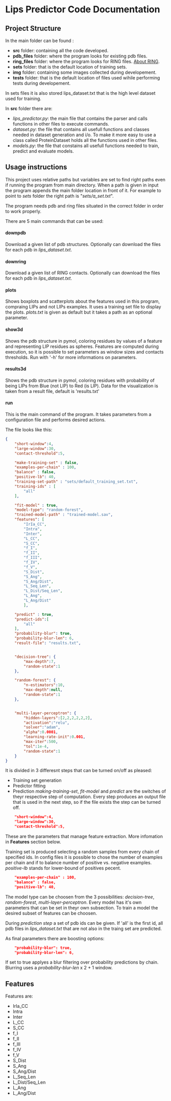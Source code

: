 # Lips Predictor Code Documentation
## Project Structure
In the main folder can be found :
- **src**         folder: containing all the code developed.
- **pdb_files**   folder: where the program looks for existing pdb files.
- **ring_files**  folder: where the program looks for RING files. [About RING](http://protein.bio.unipd.it/ring/).
- **sets**        folder: that is the default location of training sets.
- **img**         folder: containing some images collected during developement.
- **tests**       folder: that is the default location of files used wihile performing tests during developement.

In sets files it is also stored lips_dataset.txt that is the high level dataset used for training.

In **src** folder there are:
* *lips_predictor.py*: the main file that contains the parser and calls functions in other files to execute commands.
* *dataset.py*: the file that contains all usefull functions and classes needed in dataset generation and i/o. To make it more easy to use a class called ProteinDataset holds all the functions used in other files.
* *models.py*: the file that constains all usefull functions needed to train, predict and evaluate models.

## Usage instructions
This project uses relative paths but variables are set to find right paths even if running the program from main directory.
When a path is given in input the program appends the main folder location in front of it.
For example to point to *sets* folder the right path is "*sets/a_set.txt*".

The program needs pdb and ring files situated in the correct folder in order to work properly.

There are 5 main commands that can be used:

#### downpdb
Download a given list of pdb structures. Optionally can download the files for each pdb in *lips_dataset.txt*.

#### downring
Download a given list of RING contacts. Optionally can download the files for each pdb in *lips_dataset.txt*.

#### plots
Shows boxplots and scatterplots about the features used in this program, compraing LIPs and not LIPs examples.
It uses a training set file to display the plots. *plots.txt* is given as default but it takes a path as an optional parameter.

#### show3d
Shows the pdb structure in pymol, coloring residues by values of a feature and representing LIP residues as spheres.
Features are computed during execution, so it is possible to set parameters as window sizes and contacts thresholds.
Run with '-h' for more informations on parameters.

#### results3d
Shows the pdb structure in pymol, coloring residues with probability of being LIPs from Blue (not LIP) to Red (is LIP).
Data for the visualization is taken from a result file, default is 'results.txt'

#### run
This is the main command of the program. It takes parameters from a configuration file and performs desired actions.

The file looks like this:
```json
{
	"short-window":4,
	"large-window":30,
	"contact-threshold":5,

	"make-training-set" : false,
	"examples-per-chain" : 100,
	"balance" : false,
	"positive-lb": 40,
	"training-set-path" : "sets/default_training_set.txt",
	"training-ids" : [
		"all"
	],

	"fit-model" : true,
	"model-type": "random-forest",
	"trained-model-path" : "trained-model.sav",	
	"features": [
		"IrIa_CC", 
		"Intra",
		"Inter",
		"L_CC",
		"S_CC",
		"f_I",
		"f_II",
		"f_III",
		"f_IV",
		"f_V", 
		"S_Dist", 
		"S_Ang", 
		"S_Ang/Dist",
		"L_Seq_Len", 
		"L_Dist/Seq_Len", 
		"L_Ang",
		"L_Ang/Dist"
		],

	"predict" : true,
	"predict-ids":[
		"all"
	],
	"probability-blur": true,
	"probability-blur-len": 6,
	"result-file": "results.txt",


	"decision-tree": {
		"max-depth":7,
		"random-state":1
	},

	"random-forest": {
		"n-estimators":10,
		"max-depth":null,
		"random-state":1
	},


	"multi-layer-perceptron": {
		"hidden-layers":[2,2,2,2,2,2],
		"activation":"relu",
		"solver":"adam",
		"alpha":0.0001,
		"learning-rate-init":0.001,
		"max-iter":500,
		"tol":1e-4,
		"random-state":1
	}
}
```
It is divided in 3 differesnt steps that can be turned on/off as pleased:
* Training set generation
* Predictor fitting
* Prediction
*making-training-set*, *fit-model* and *predict* are the switches of theyr respective step of computation.
Every step produces an output file that is used in the next step, so if the file exists the step can be turned off.

```json
	"short-window":4,
	"large-window":30,
	"contact-threshold":5,
```
These are the parameters that manage feature extraction. More infomation in **Features** section below.

Training set is produced selecting a random samples from every chain of specified ids. In config files it is possible to chose the number of examples per chain and if to balance number of positive vs. negative examples. *positive-lb* stands for lower-bound of positives pecent. 
```json
	"examples-per-chain" : 100,
	"balance" : false,
	"positive-lb": 40,
```

The model type can be choosen from the 3 possibilities: *decision-tree*, *random-forest*, *multi-layer-perceptron*. Every model has it's own parameters that can be set in theyr own subsection.
To train a model the desired subset of features can be choosen.

During *prediction step* a set of pdb ids can be given. If 'all' is the first id, all pdb files in *lips_dataset.txt* that are not also in the traing set are predicted.

As final parameters there are boosting options:
```json
	"probability-blur": true,
	"probability-blur-len": 6,
```
If set to true applyes a blur filtering over probability predictions by chain. Blurring uses a *probability-blur-len* x 2 + 1 window.


## Features

Features are:

- IrIa_CC
- Intra
- Inter
- L_CC
- S_CC
- f_I
- f_II
- f_III
- f_IV
- f_V
- S_Dist
- S_Ang
- S_Ang/Dist
- L_Seq_Len
- L_Dist/Seq_Len
- L_Ang
- L_Ang/Dist